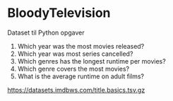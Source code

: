 # BloodyTelevision
Dataset til Python opgaver

1. Which year was the most movies released?
2. Which year was most series cancelled?
3. Which genres has the longest runtime per movies?
4. Which genre covers the most movies?
5. What is the average runtime on adult films?

https://datasets.imdbws.com/title.basics.tsv.gz
